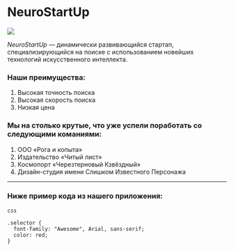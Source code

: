 # NeuroStartUp
![](https://netology-code.github.io/git-homeworks/introduction/assets/logo.png)

 *NeuroStartUp* — динамически развивающийся стартап, специализирующийся на поиске с использованием новейших технологий искусственного интеллекта.


### **Наши преимущества:**
1. Высокая точность поиска
2. Высокая скорость поиска
3. Низкая цена
  

### **Мы на столько крутые, что уже успели поработать со следующими команиями:**

1. ООО «Рога и копыта»
2. Издательство «Читый лист»
3. Космопорт «Черезтерновый Кзвёздный»
4. Дизайн-студия имени Слишком Известного Персонажа

---
### **Ниже пример кода из нашего приложения:**
`css`

``` 
.selector {
  font-family: "Awesome", Arial, sans-serif;
  color: red;
}